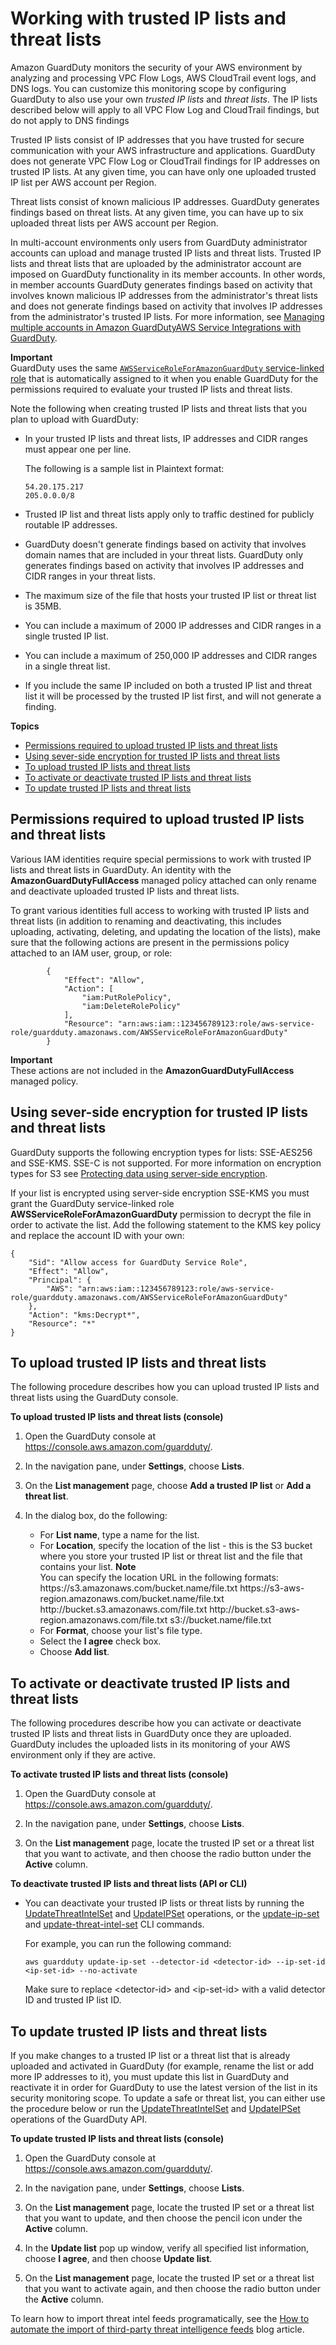 # Working with trusted IP lists and threat lists<a name="guardduty_upload-lists"></a>

Amazon GuardDuty monitors the security of your AWS environment by analyzing and processing VPC Flow Logs, AWS CloudTrail event logs, and DNS logs\. You can customize this monitoring scope by configuring GuardDuty to also use your own *trusted IP lists* and *threat lists*\. The IP lists described below will apply to all VPC Flow Log and CloudTrail findings, but do not apply to DNS findings

Trusted IP lists consist of IP addresses that you have trusted for secure communication with your AWS infrastructure and applications\. GuardDuty does not generate VPC Flow Log or CloudTrail findings for IP addresses on trusted IP lists\. At any given time, you can have only one uploaded trusted IP list per AWS account per Region\.

Threat lists consist of known malicious IP addresses\. GuardDuty generates findings based on threat lists\. At any given time, you can have up to six uploaded threat lists per AWS account per Region\.

In multi\-account environments only users from GuardDuty administrator accounts can upload and manage trusted IP lists and threat lists\. Trusted IP lists and threat lists that are uploaded by the administrator account are imposed on GuardDuty functionality in its member accounts\. In other words, in member accounts GuardDuty generates findings based on activity that involves known malicious IP addresses from the administrator's threat lists and does not generate findings based on activity that involves IP addresses from the administrator's trusted IP lists\. For more information, see [Managing multiple accounts in Amazon GuardDutyAWS Service Integrations with GuardDuty](guardduty_accounts.md)\.

**Important**  
GuardDuty uses the same [`AWSServiceRoleForAmazonGuardDuty` service\-linked role](guardduty_managing_access.md#guardduty_service-access) that is automatically assigned to it when you enable GuardDuty for the permissions required to evaluate your trusted IP lists and threat lists\. 

Note the following when creating trusted IP lists and threat lists that you plan to upload with GuardDuty:
+ In your trusted IP lists and threat lists, IP addresses and CIDR ranges must appear one per line\.

  The following is a sample list in Plaintext format:

  ```
  54.20.175.217
  205.0.0.0/8
  ```
+ Trusted IP list and threat lists apply only to traffic destined for publicly routable IP addresses\.
+ GuardDuty doesn't generate findings based on activity that involves domain names that are included in your threat lists\. GuardDuty only generates findings based on activity that involves IP addresses and CIDR ranges in your threat lists\.
+ The maximum size of the file that hosts your trusted IP list or threat list is 35MB\.
+ You can include a maximum of 2000 IP addresses and CIDR ranges in a single trusted IP list\.
+ You can include a maximum of 250,000 IP addresses and CIDR ranges in a single threat list\.
+ If you include the same IP included on both a trusted IP list and threat list it will be processed by the trusted IP list first, and will not generate a finding\.

**Topics**
+ [Permissions required to upload trusted IP lists and threat lists](#upload-permissions)
+ [Using sever\-side encryption for trusted IP lists and threat lists](#encrypt-list)
+ [To upload trusted IP lists and threat lists](#upload-procedure)
+ [To activate or deactivate trusted IP lists and threat lists](#activate-procedure)
+ [To update trusted IP lists and threat lists](#update-lists-procedure)

## Permissions required to upload trusted IP lists and threat lists<a name="upload-permissions"></a>

Various IAM identities require special permissions to work with trusted IP lists and threat lists in GuardDuty\. An identity with the **AmazonGuardDutyFullAccess** managed policy attached can only rename and deactivate uploaded trusted IP lists and threat lists\.

To grant various identities full access to working with trusted IP lists and threat lists \(in addition to renaming and deactivating, this includes uploading, activating, deleting, and updating the location of the lists\), make sure that the following actions are present in the permissions policy attached to an IAM user, group, or role: 

```
        {
            "Effect": "Allow",
            "Action": [
                "iam:PutRolePolicy",
                "iam:DeleteRolePolicy"
            ],
            "Resource": "arn:aws:iam::123456789123:role/aws-service-role/guardduty.amazonaws.com/AWSServiceRoleForAmazonGuardDuty"
        }
```

**Important**  
These actions are not included in the **AmazonGuardDutyFullAccess** managed policy\.

## Using sever\-side encryption for trusted IP lists and threat lists<a name="encrypt-list"></a>

GuardDuty supports the following encryption types for lists: SSE\-AES256 and SSE\-KMS\. SSE\-C is not supported\. For more information on encryption types for S3 see [Protecting data using server\-side encryption](https://docs.aws.amazon.com/AmazonS3/latest/dev/serv-side-encryption.html)\. 

If your list is encrypted using server\-side encryption SSE\-KMS you must grant the GuardDuty service\-linked role **AWSServiceRoleForAmazonGuardDuty** permission to decrypt the file in order to activate the list\. Add the following statement to the KMS key policy and replace the account ID with your own: 

```
{
	"Sid": "Allow access for GuardDuty Service Role",
	"Effect": "Allow",
	"Principal": {
		"AWS": "arn:aws:iam::123456789123:role/aws-service-role/guardduty.amazonaws.com/AWSServiceRoleForAmazonGuardDuty"
	},
	"Action": "kms:Decrypt*",
	"Resource": "*"
}
```

## To upload trusted IP lists and threat lists<a name="upload-procedure"></a>

The following procedure describes how you can upload trusted IP lists and threat lists using the GuardDuty console\. 

**To upload trusted IP lists and threat lists \(console\)**

1. Open the GuardDuty console at [https://console\.aws\.amazon\.com/guardduty/](https://console.aws.amazon.com/guardduty/)\.

1. In the navigation pane, under **Settings**, choose **Lists**\.

1. On the **List management** page, choose **Add a trusted IP list** or **Add a threat list**\.

1. In the dialog box, do the following:
   + For **List name**, type a name for the list\.
   + For **Location**, specify the location of the list \- this is the S3 bucket where you store your trusted IP list or threat list and the file that contains your list\. 
**Note**  
You can specify the location URL in the following formats:  
https://s3\.amazonaws\.com/bucket\.name/file\.txt
https://s3\-aws\-region\.amazonaws\.com/bucket\.name/file\.txt
http://bucket\.s3\.amazonaws\.com/file\.txt
http://bucket\.s3\-aws\-region\.amazonaws\.com/file\.txt
s3://bucket\.name/file\.txt
   + For **Format**, choose your list's file type\.
   + Select the **I agree** check box\.
   + Choose **Add list**\.

## To activate or deactivate trusted IP lists and threat lists<a name="activate-procedure"></a>

The following procedures describe how you can activate or deactivate trusted IP lists and threat lists in GuardDuty once they are uploaded\. GuardDuty includes the uploaded lists in its monitoring of your AWS environment only if they are active\. 

**To activate trusted IP lists and threat lists \(console\)**

1. Open the GuardDuty console at [https://console\.aws\.amazon\.com/guardduty/](https://console.aws.amazon.com/guardduty/)\.

1. In the navigation pane, under **Settings**, choose **Lists**\.

1. On the **List management** page, locate the trusted IP set or a threat list that you want to activate, and then choose the radio button under the **Active** column\.

**To deactivate trusted IP lists and threat lists \(API or CLI\)**
+ You can deactivate your trusted IP lists or threat lists by running the [UpdateThreatIntelSet](https://docs.aws.amazon.com/guardduty/latest/APIReference/API_UpdateThreatIntelSet.html) and [UpdateIPSet](https://docs.aws.amazon.com/guardduty/latest/APIReference/API_UpdateIPSet.html) operations, or the [update\-ip\-set](https://docs.aws.amazon.com/cli/latest/reference/guardduty/update-ip-set.html) and [update\-threat\-intel\-set](https://docs.aws.amazon.com/cli/latest/reference/guardduty/update-threat-intel-set.html) CLI commands\. 

  For example, you can run the following command:

  ```
  aws guardduty update-ip-set --detector-id <detector-id> --ip-set-id <ip-set-id> --no-activate
  ```

  Make sure to replace <detector\-id> and <ip\-set\-id> with a valid detector ID and trusted IP list ID\.

## To update trusted IP lists and threat lists<a name="update-lists-procedure"></a>

If you make changes to a trusted IP list or a threat list that is already uploaded and activated in GuardDuty \(for example, rename the list or add more IP addresses to it\), you must update this list in GuardDuty and reactivate it in order for GuardDuty to use the latest version of the list in its security monitoring scope\. To update a safe or threat list, you can either use the procedure below or run the [UpdateThreatIntelSet](https://docs.aws.amazon.com/guardduty/latest/APIReference/API_UpdateThreatIntelSet.html) and [UpdateIPSet](https://docs.aws.amazon.com/guardduty/latest/APIReference/API_UpdateIPSet.html) operations of the GuardDuty API\.

**To update trusted IP lists and threat lists \(console\)**

1. Open the GuardDuty console at [https://console\.aws\.amazon\.com/guardduty/](https://console.aws.amazon.com/guardduty/)\.

1. In the navigation pane, under **Settings**, choose **Lists**\.

1. On the **List management** page, locate the trusted IP set or a threat list that you want to update, and then choose the pencil icon under the **Active** column\.

1. In the **Update list** pop up window, verify all specified list information, choose **I agree**, and then choose **Update list**\.

1. On the **List management** page, locate the trusted IP set or a threat list that you want to activate again, and then choose the radio button under the **Active** column\.

To learn how to import threat intel feeds programatically, see the [How to automate the import of third\-party threat intelligence feeds](http://aws.amazon.com/blogs/security/how-to-automate-import-third-party-threat-intelligence-feeds-into-amazon-guardduty/) blog article\.